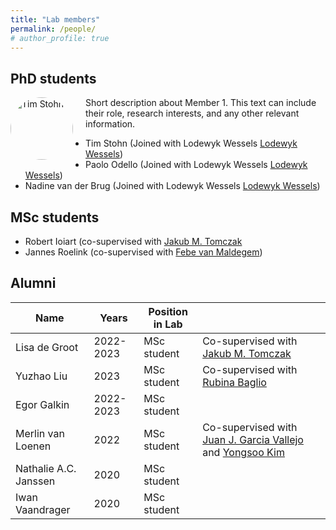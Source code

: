 ```yaml
---
title: "Lab members"
permalink: /people/
# author_profile: true
---
```


## PhD students

<img src="/_image/bio-photo.jpg" alt="Tim Stohn" style="width:100px; height:100px; border-radius:50%; float:left; margin-right:20px;">
Short description about Member 1. This text can include their role, research interests, and any other relevant information.




 * Tim Stohn (Joined with Lodewyk Wessels [Lodewyk Wessels](https://www.nki.nl/research/research-groups/lodewyk-wessels/)) 
* Paolo Odello (Joined with Lodewyk Wessels [Lodewyk Wessels](https://www.nki.nl/research/research-groups/lodewyk-wessels/))
* Nadine van der Brug (Joined with Lodewyk Wessels [Lodewyk Wessels](https://www.nki.nl/research/research-groups/lodewyk-wessels/))

## MSc students

* Robert Ioiart  (co-supervised with [Jakub M. Tomczak](https://jmtomczak.github.io) 
* Jannes Roelink (co-supervised with [Febe van Maldegem](https://immunologyamsterdam.org/2021/12/02/febe-van-maldegem/))

## Alumni


| Name              | Years   | Position in Lab |                                           |
| --------          | ------  | --------------  | ------------------------------------------------------------ |
| Lisa de Groot     | 2022-2023 | MSc student   | Co-supervised with [Jakub M. Tomczak](https://jmtomczak.github.io) |
| Yuzhao Liu        | 2023   | MSc student   |Co-supervised with [Rubina Baglio](https://www.amsterdamumc.org/en/research/researchers/rubina-baglio.htm) |
| Egor Galkin       | 2022-2023 | MSc student | |
| Merlin van Loenen | 2022   | MSc student   | Co-supervised with [Juan J. Garcia Vallejo](ttps://immunologyamsterdam.org/2020/08/10/juan-j-garcia-vallejo) and [Yongsoo Kim](https://researchinformation.amsterdamumc.org/en/persons/yongsoo-kim)|
| Nathalie A.C. Janssen  | 2020   | MSc student                          |
| Iwan Vaandrager | 2020 | MSc student
